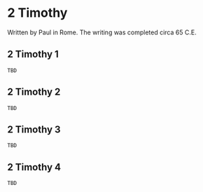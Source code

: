 # 2 Timothy

Written by Paul in Rome. The writing was completed circa 65 C.E.

## 2 Timothy 1

```
TBD
```


## 2 Timothy 2

```
TBD
```


## 2 Timothy 3

```
TBD
```


## 2 Timothy 4

```
TBD
```


